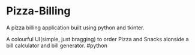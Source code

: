 # Pizza-Billing
A pizza billing application built using python and tkinter.

A colourful UI(simple, just bragging) to order Pizza and Snacks alonside a bill calculator and bill generator.
#python
